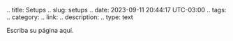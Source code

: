 .. title: Setups
.. slug: setups
.. date: 2023-09-11 20:44:17 UTC-03:00
.. tags: 
.. category: 
.. link: 
.. description: 
.. type: text


Escriba su página aquí.

